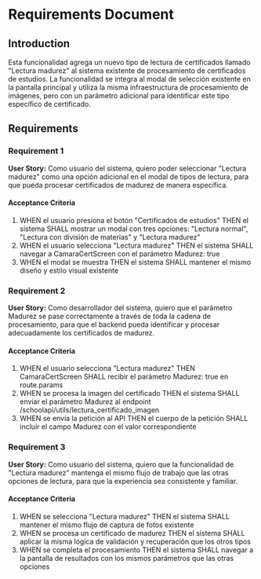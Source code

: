 # Requirements Document

## Introduction

Esta funcionalidad agrega un nuevo tipo de lectura de certificados llamado "Lectura madurez" al sistema existente de procesamiento de certificados de estudios. La funcionalidad se integra al modal de selección existente en la pantalla principal y utiliza la misma infraestructura de procesamiento de imágenes, pero con un parámetro adicional para identificar este tipo específico de certificado.

## Requirements

### Requirement 1

**User Story:** Como usuario del sistema, quiero poder seleccionar "Lectura madurez" como una opción adicional en el modal de tipos de lectura, para que pueda procesar certificados de madurez de manera específica.

#### Acceptance Criteria

1. WHEN el usuario presiona el botón "Certificados de estudios" THEN el sistema SHALL mostrar un modal con tres opciones: "Lectura normal", "Lectura con división de materias" y "Lectura madurez"
2. WHEN el usuario selecciona "Lectura madurez" THEN el sistema SHALL navegar a CamaraCertScreen con el parámetro Madurez: true
3. WHEN el modal se muestra THEN el sistema SHALL mantener el mismo diseño y estilo visual existente

### Requirement 2

**User Story:** Como desarrollador del sistema, quiero que el parámetro Madurez se pase correctamente a través de toda la cadena de procesamiento, para que el backend pueda identificar y procesar adecuadamente los certificados de madurez.

#### Acceptance Criteria

1. WHEN el usuario selecciona "Lectura madurez" THEN CamaraCertScreen SHALL recibir el parámetro Madurez: true en route.params
2. WHEN se procesa la imagen del certificado THEN el sistema SHALL enviar el parámetro Madurez al endpoint /schoolapi/utils/lectura_certificado_imagen
3. WHEN se envía la petición al API THEN el cuerpo de la petición SHALL incluir el campo Madurez con el valor correspondiente

### Requirement 3

**User Story:** Como usuario del sistema, quiero que la funcionalidad de "Lectura madurez" mantenga el mismo flujo de trabajo que las otras opciones de lectura, para que la experiencia sea consistente y familiar.

#### Acceptance Criteria

1. WHEN se selecciona "Lectura madurez" THEN el sistema SHALL mantener el mismo flujo de captura de fotos existente
2. WHEN se procesa un certificado de madurez THEN el sistema SHALL aplicar la misma lógica de validación y recuperación que los otros tipos
3. WHEN se completa el procesamiento THEN el sistema SHALL navegar a la pantalla de resultados con los mismos parámetros que las otras opciones
